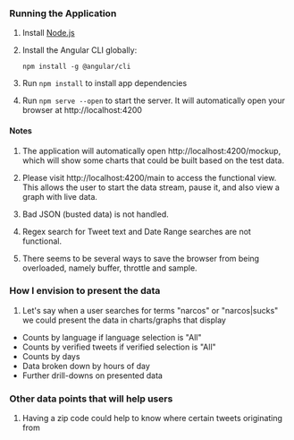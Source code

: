 ### Running the Application

1. Install [Node.js](http://nodejs.org)

2. Install the Angular CLI globally:

    `npm install -g @angular/cli`

3. Run `npm install` to install app dependencies

4. Run `npm serve --open` to start the server. It will automatically open your browser at http://localhost:4200

#### Notes
1. The application will automatically open http://localhost:4200/mockup, which will show some charts that could be built based on the test data.

2. Please visit http://localhost:4200/main to access the functional view. This allows the user to start the data stream, pause it, and also view a graph with live data. 

3. Bad JSON (busted data) is not handled.

4. Regex search for Tweet text and Date Range searches are not functional.

5. There seems to be several ways to save the browser from being overloaded, namely buffer, throttle and sample.

### How I envision to present the data
1. Let's say when a user searches for terms "narcos" or "narcos|sucks" we could present the data in charts/graphs that display 
- Counts by language if language selection is "All"
- Counts by verified tweets if verified selection is "All"
- Counts by days
- Data broken down by hours of day
- Further drill-downs on presented data 

### Other data points that will help users
1. Having a zip code could help to know where certain tweets originating from

